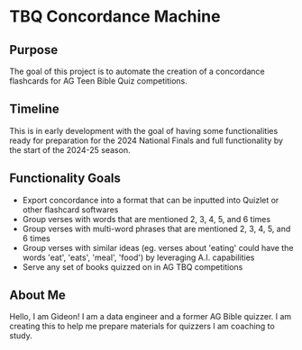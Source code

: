 # TBQ Concordance Machine

## Purpose
The goal of this project is to automate the creation of a concordance flashcards for AG Teen Bible Quiz competitions. 

## Timeline
This is in early development with the goal of having some functionalities ready for preparation for the 2024 National Finals and full functionality by the start of the 2024-25 season.

## Functionality Goals
- Export concordance into a format that can be inputted into Quizlet or other flashcard softwares
- Group verses with words that are mentioned 2, 3, 4, 5, and 6 times
- Group verses with multi-word phrases that are mentioned 2, 3, 4, 5, and 6 times
- Group verses with similar ideas (eg. verses about 'eating' could have the words 'eat', 'eats', 'meal', 'food') by leveraging A.I. capabilities
- Serve any set of books quizzed on in AG TBQ competitions

## About Me
Hello, I am Gideon! I am a data engineer and a former AG Bible quizzer. I am creating this to help me prepare materials for quizzers I am coaching to study.